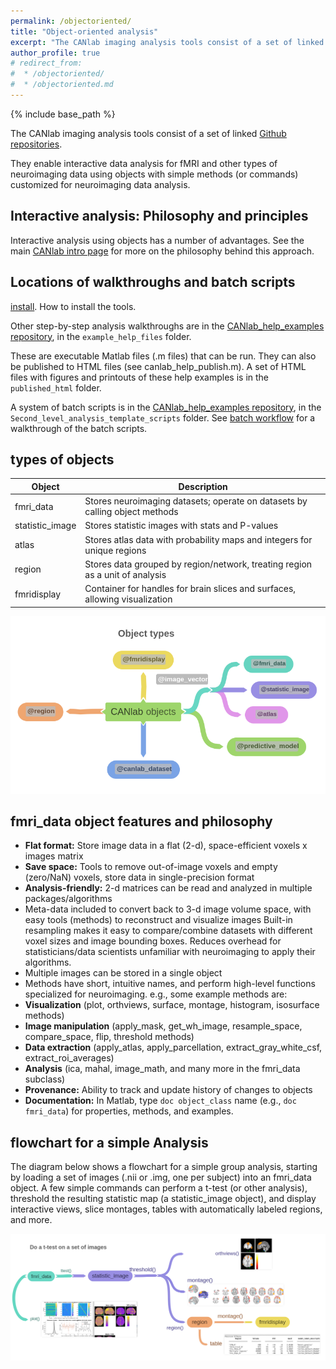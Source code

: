 ```yaml
---
permalink: /objectoriented/
title: "Object-oriented analysis"
excerpt: "The CANlab imaging analysis tools consist of a set of linked Github repositories. This site serves as the point of entry for using these tools."
author_profile: true
# redirect_from:
#  * /objectoriented/
#  * /objectoriented.md
---
```

{% include base_path %}

The CANlab imaging analysis tools consist of a set of linked [Github repositories](/repositories.md).

They enable interactive data analysis for fMRI and other types of neuroimaging data using objects with simple methods (or commands) customized for neuroimaging data analysis.

## Interactive analysis: Philosophy and principles

Interactive analysis using objects has a number of advantages. See the main [CANlab intro page](/) for more on the philosophy behind this approach.

## Locations of walkthroughs and batch scripts

[install](canlab_help_1_installing_tools/canlab_help_1_installing_tools.html). How to install the tools.

Other step-by-step analysis walkthroughs are in the [CANlab_help_examples repository](https://github.com/canlab/CANlab_help_examples), in the `example_help_files` folder.

These are executable Matlab files (.m files) that can be run. They can also be published to HTML files (see canlab_help_publish.m). A set of HTML files with figures and printouts of these help examples is in the `published_html` folder.

A system of batch scripts is in the [CANlab_help_examples repository](https://github.com/canlab/CANlab_help_examples), in the `Second_level_analysis_template_scripts` folder. See [batch workflow](canlab_second_level_batch_scripts.html) for a walkthrough of the batch scripts.


## types of objects

| Object            | Description                                                                 |
| --------          | --------------------------------------------------------------------------- |
| fmri_data         | Stores neuroimaging datasets; operate on datasets by calling object methods |
| statistic_image   | Stores statistic images with stats and P-values                             |
| atlas             | Stores atlas data with probability maps and integers for unique regions     |
| region            | Stores data grouped by region/network, treating region as a unit of analysis|
| fmridisplay       | Container for handles for brain slices and surfaces, allowing visualization |

![object types flowchart image](/images/CANlab_object_types_flowchart.png)

## fmri_data object features and philosophy

  * **Flat format:** Store image data in a flat (2-d), space-efficient voxels x images matrix
  * **Save space:** Tools to remove out-of-image voxels and empty (zero/NaN) voxels, store data in single-precision format
  * **Analysis-friendly:** 2-d matrices can be read and analyzed in multiple packages/algorithms
  * Meta-data included to convert back to 3-d image volume space,
    with easy tools (methods) to reconstruct and visualize images
    Built-in resampling makes it easy to compare/combine datasets with different voxel sizes and image bounding boxes. Reduces overhead for statisticians/data scientists unfamiliar with neuroimaging to apply their algorithms.
  * Multiple images can be stored in a single object
  * Methods have short, intuitive names, and perform high-level functions specialized for neuroimaging. e.g., some example methods are:
  * **Visualization** (plot, orthviews, surface, montage, histogram, isosurface methods)
  * **Image manipulation** (apply_mask, get_wh_image, resample_space, compare_space, flip, threshold methods)
  * **Data extraction** (apply_atlas, apply_parcellation, extract_gray_white_csf, extract_roi_averages)
  * **Analysis** (ica, mahal, image_math, and many more in the fmri_data subclass)
  * **Provenance:** Ability to track and update history of changes to objects
  * **Documentation:** In Matlab, type `doc object_class` name (e.g., `doc fmri_data`) for properties, methods, and examples.  

## flowchart for a simple Analysis

The diagram below shows a flowchart for a simple group analysis, starting by loading a set of images (.nii or .img, one per subject) into an fmri_data object. A few simple commands can perform a t-test (or other analysis), threshold the resulting statistic map (a statistic_image object), and display interactive views, slice montages, tables with automatically labeled regions, and more.

![object types flowchart image](/images/CANlab_ttest_flowchart.png)
